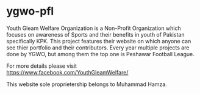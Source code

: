 # ygwo-pfl
Youth Gleam Welfare Organization is a Non-Profit Organization which focuses on awareness of Sports and their benefits in youth of Pakistan specifically KPK.
This project features their website on which anyone can see thier portfolio and their contributors. Every year multiple projects are done by YGWO, but among them the top
one is Peshawar Football League.

For more details please visit
https://www.facebook.com/YouthGleamWelfare/

This website sole proprietership belongs to Muhammad Hamza.
